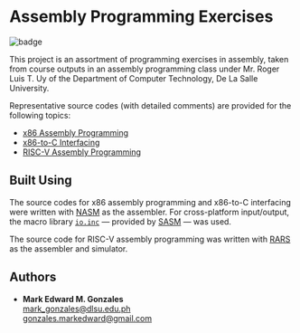 # Assembly Programming Exercises

![badge](https://img.shields.io/badge/language-Assembly-blue.svg)

This project is an assortment of programming exercises in assembly, taken from course outputs in an assembly programming class under Mr. Roger Luis T. Uy of the Department of Computer Technology, De La Salle University. 

Representative source codes (with detailed comments) are provided for the following topics:
- [x86 Assembly Programming](https://github.com/memgonzales/assembly-x86-risc/blob/master/%5Bx86%5D%20Armstrong%20Number.asm)
- [x86-to-C Interfacing](https://github.com/memgonzales/assembly-x86-risc/blob/master/%5Bx86%20to%20C%5D%20Normalization.asm)
- [RISC-V Assembly Programming](https://github.com/memgonzales/assembly-x86-risc/blob/master/%5BRISC-V%5D%20Maclaurin%20Series%20-%20Cosine.asm)

## Built Using
The source codes for x86 assembly programming and x86-to-C interfacing were written with [NASM](https://www.nasm.us/) as the assembler. For cross-platform input/output, the macro library [`io.inc`](https://github.com/Dman95/SASM/blob/master/BSD/share/sasm/include/io.inc) &mdash; provided by [SASM](https://dman95.github.io/SASM/english.html) &mdash; was used.

The source code for RISC-V assembly programming was written with [RARS](https://github.com/TheThirdOne/rars) as the assembler and simulator.

## Authors
- <b>Mark Edward M. Gonzales</b> <br/>
  mark_gonzales@dlsu.edu.ph <br/>
  gonzales.markedward@gmail.com <br/>
